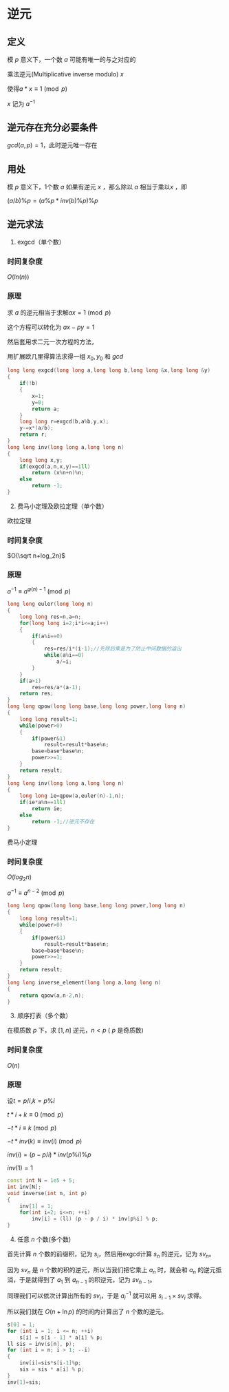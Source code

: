 # 逆元
## 定义
模 $p$ 意义下，一个数 $a$ 可能有唯一的与之对应的

乘法逆元(Multiplicative inverse modulo) $x$

使得$a*x\equiv 1 \pmod p$

$x$ 记为 $a^{-1}$

## 逆元存在充分必要条件
$gcd(a,p)=1$，此时逆元唯一存在

## 用处
模 $p$ 意义下，1个数 $a$ 如果有逆元 $x$ ，那么除以 $a$ 相当于乘以$x$ ，即

$(a/b)\%p=(a\%p*inv(b)\%p)\%p$

## 逆元求法

1. exgcd（单个数）

### 时间复杂度
$O(ln(n))$

### 原理

求 $a$ 的逆元相当于求解$ax=1 \pmod p$

这个方程可以转化为 $ax-py=1$

然后套用求二元一次方程的方法，

用扩展欧几里得算法求得一组 $x_0,y_0$ 和 $gcd$

```c++
long long exgcd(long long a,long long b,long long &x,long long &y)
{
	if(!b)
	{
		x=1;
		y=0;
		return a;
	}
	long long r=exgcd(b,a%b,y,x);
	y-=x*(a/b);
	return r;
}
long long inv(long long a,long long n)
{
    long long x,y;
    if(exgcd(a,n,x,y)==1ll)
        return (x%n+n)%n;
    else
        return -1;
}
```

2. 费马小定理及欧拉定理（单个数）

欧拉定理

### 时间复杂度
$O(\sqrt n+log_2n)$

### 原理
$a^{-1}\equiv a^{φ(n)-1} \pmod p$

```c++
long long euler(long long n)
{
    long long res=n,a=n;  
    for(long long i=2;i*i<=a;i++)
    {  
        if(a%i==0)
        {  
            res=res/i*(i-1);//先除后乘是为了防止中间数据的溢出
            while(a%i==0)
                a/=i;
        }
    }
    if(a>1)
        res=res/a*(a-1);
    return res;
}
long long qpow(long long base,long long power,long long n)
{
    long long result=1;
    while(power>0)
    {
        if(power&1)
            result=result*base%n;
        base=base*base%n;
        power>>=1;
    }
    return result;
}
long long inv(long long a,long long n)
{
    long long ie=qpow(a,euler(n)-1,n);
    if(ie*a%n==1ll)
        return ie;
    else
        return -1;//逆元不存在
}
```

费马小定理
### 时间复杂度
$O(log_2n)$

$a^{-1}\equiv a^{n-2} \pmod p$

```c++
long long qpow(long long base,long long power,long long n)
{
    long long result=1;
    while(power>0)
    {
        if(power&1)
            result=result*base%n;
        base=base*base%n;
        power>>=1;
    }
    return result;
}
long long inverse_element(long long a,long long n)
{
    return qpow(a,n-2,n);
}
```

3. 顺序打表（多个数）

在模质数 $p$ 下，求 $[1,n]$ 逆元，$n < p$ ( $p$ 是奇质数)
### 时间复杂度
$O(n)$

### 原理
设$t=p/i$,$k=p\%i$

$t*i+k\equiv 0 \pmod p$

$-t*i\equiv k \pmod p$

$-t*inv(k)\equiv inv(i) \pmod p$

$inv(i)=(p-p/i)*inv(p\%i)\%p$

$inv(1)=1$

```c++
const int N = 1e5 + 5;
int inv[N];
void inverse(int n, int p) 
{
    inv[1] = 1;
    for(int i=2; i<=n; ++i)
        inv[i] = (ll) (p - p / i) * inv[p%i] % p;
}
```

4. 任意 $n$ 个数(多个数)

首先计算 $n$ 个数的前缀积，记为 $s_i$，然后用exgcd计算 $s_n$ 的逆元，记为 $sv_n$。

因为 $sv_n$ 是 $n$ 个数的积的逆元，所以当我们把它乘上 $a_n$ 时，就会和 $a_n$ 的逆元抵消，于是就得到了 $a_1$ 到 $a_{n-1}$ 的积逆元，记为 $sv_{n-1}$。

同理我们可以依次计算出所有的 $sv_i$，于是 $a_i^{-1}$ 就可以用 $s_{i-1} \times sv_i$ 求得。

所以我们就在 $O(n + \ln p)$ 的时间内计算出了 $n$ 个数的逆元。

```cpp
s[0] = 1;
for (int i = 1; i <= n; ++i)
    s[i] = s[i - 1] * a[i] % p;
ll sis = inv(s[n], p);
for (int i = n; i > 1; --i)
{
    inv[i]=sis*s[i-1]%p;
    sis = sis * a[i] % p;
}
inv[1]=sis;
```